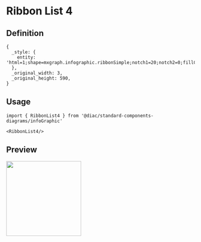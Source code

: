 # Ribbon List 4

## Definition

```
{
  _style: { 
    entity: 'html=1;shape=mxgraph.infographic.ribbonSimple;notch1=20;notch2=0;fillColor=#F2931E;strokeColor=none;shadow=1;',
  },
  _original_width: 3,
  _original_height: 590,
}
```

## Usage

```
import { RibbonList4 } from '@diac/standard-components-diagrams/infoGraphic'

<RibbonList4/>
```

## Preview

<img src="./ribbon-list-4.png" width="200"/>
